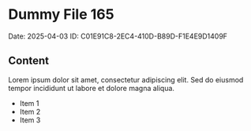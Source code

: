 # Dummy File 165

Date: 2025-04-03
ID: C01E91C8-2EC4-410D-B89D-F1E4E9D1409F

## Content

Lorem ipsum dolor sit amet, consectetur adipiscing elit.
Sed do eiusmod tempor incididunt ut labore et dolore magna aliqua.

* Item 1
* Item 2
* Item 3

